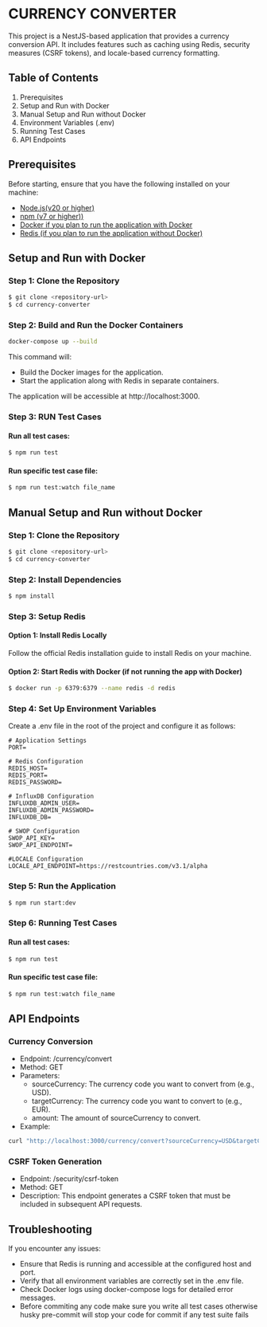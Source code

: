 # CURRENCY CONVERTER

This project is a NestJS-based application that provides a currency conversion API. It includes features such as caching using Redis, security measures (CSRF tokens), and locale-based currency formatting.

## Table of Contents

1. Prerequisites
2. Setup and Run with Docker
3. Manual Setup and Run without Docker
4. Environment Variables (.env)
5. Running Test Cases
6. API Endpoints

## Prerequisites

Before starting, ensure that you have the following installed on your machine:

- [Node.js(v20 or higher)](https://nodejs.org/en)
- [npm (v7 or higher))](https://www.npmjs.com/)
- [Docker if you plan to run the application with Docker](https://www.docker.com/)
- [Redis (if you plan to run the application without Docker)](https://redis.io/)

## Setup and Run with Docker

### Step 1: Clone the Repository

```bash
$ git clone <repository-url>
$ cd currency-converter
```

### Step 2: Build and Run the Docker Containers

```bash
docker-compose up --build
```

This command will:

- Build the Docker images for the application.
- Start the application along with Redis in separate containers.

The application will be accessible at http://localhost:3000.

### Step 3: RUN Test Cases

#### Run all test cases:

```bash
$ npm run test
```

#### Run specific test case file:

```bash
$ npm run test:watch file_name
```

## Manual Setup and Run without Docker

### Step 1: Clone the Repository

```bash
$ git clone <repository-url>
$ cd currency-converter
```

### Step 2: Install Dependencies

```bash
$ npm install
```

### Step 3: Setup Redis

#### Option 1: Install Redis Locally

Follow the official Redis installation guide to install Redis on your machine.

#### Option 2: Start Redis with Docker (if not running the app with Docker)

```bash
$ docker run -p 6379:6379 --name redis -d redis
```

### Step 4: Set Up Environment Variables

Create a .env file in the root of the project and configure it as follows:

```
# Application Settings
PORT=

# Redis Configuration
REDIS_HOST=
REDIS_PORT=
REDIS_PASSWORD=

# InfluxDB Configuration
INFLUXDB_ADMIN_USER=
INFLUXDB_ADMIN_PASSWORD=
INFLUXDB_DB=

# SWOP Configuration
SWOP_API_KEY=
SWOP_API_ENDPOINT=

#LOCALE Configuration
LOCALE_API_ENDPOINT=https://restcountries.com/v3.1/alpha
```

### Step 5: Run the Application

```bash
$ npm run start:dev
```

### Step 6: Running Test Cases

#### Run all test cases:

```bash
$ npm run test
```

#### Run specific test case file:

```bash
$ npm run test:watch file_name
```

## API Endpoints

### Currency Conversion
- Endpoint: /currency/convert
- Method: GET
- Parameters:
  - sourceCurrency: The currency code you want to convert from (e.g., USD).
  - targetCurrency: The currency code you want to convert to (e.g., EUR).
  - amount: The amount of sourceCurrency to convert.
- Example:
```bash
curl "http://localhost:3000/currency/convert?sourceCurrency=USD&targetCurrency=EUR&amount=100"
```
### CSRF Token Generation
- Endpoint: /security/csrf-token
- Method: GET
- Description: This endpoint generates a CSRF token that must be included in subsequent API requests.

## Troubleshooting
If you encounter any issues:

- Ensure that Redis is running and accessible at the configured host and port.
- Verify that all environment variables are correctly set in the .env file.
- Check Docker logs using docker-compose logs for detailed error messages.
- Before commiting any code make sure you write all test cases otherwise husky pre-commit will stop your code for commit if any test suite fails

